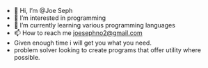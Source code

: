 - 👋 Hi, I’m @Joe Seph
- 👀 I’m interested in programming
- 🌱 I’m currently learning various programming languages
- 📫 How to reach me joesephno2@gmail.com
- Given enough time i will get you what you need.
- problem solver looking to create programs that offer utility where possible.


<!---
KenyanCultivator/KenyanCultivator is a ✨ special ✨ repository because its `README.md` (this file) appears on your GitHub profile.
You can click the Preview link to take a look at your changes.
--->

